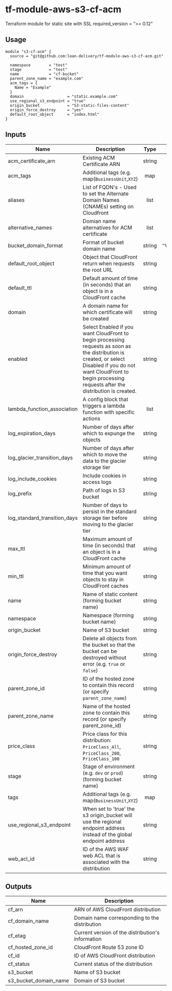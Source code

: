 # tf-module-aws-s3-cf-acm
Terraform module for static site with SSL
required_version = ">= 0.12"

## Usage
```hcl
module "s3-cf-acm" {
  source = "git@github.com:lean-delivery/tf-module-aws-s3-cf-acm.git"

  namespace        = "test"
  stage            = "test"
  name             = "cf-bucket"
  parent_zone_name = "example.com"
  acm_tags = {
    Name = "Example"
  }
  domain                   = "static.example.com"
  use_regional_s3_endpoint = "true"
  origin_bucket            = "S3-static-files-content"
  origin_force_destroy     = "yes"
  default_root_object      = "index.html"
}
```
## Inputs

| Name | Description | Type | Default | Required |
|------|-------------|:----:|:-----:|:-----:|
| acm\_certificate\_arn | Existing ACM Certificate ARN | string | `""` | no |
| acm\_tags | Additional tags (e.g. map(`BusinessUnit`,`XYZ`) | map | `<map>` | no |
| aliases | List of FQDN's - Used to set the Alternate Domain Names (CNAMEs) setting on Cloudfront | list | `<list>` | no |
| alternative\_names | Domian name alternatives for ACM certificate | list | `<list>` | no |
| bucket\_domain\_format | Format of bucket domain name | string | `"%s.s3.amazonaws.com"` | no |
| default\_root\_object | Object that CloudFront return when requests the root URL | string | `"index.html"` | no |
| default\_ttl | Default amount of time (in seconds) that an object is in a CloudFront cache | string | `"60"` | no |
| domain | A domain name for which certificate will be created | string | n/a | yes |
| enabled | Select Enabled if you want CloudFront to begin processing requests as soon as the distribution is created, or select Disabled if you do not want CloudFront to begin processing requests after the distribution is created. | string | `"true"` | no |
| lambda\_function\_association | A config block that triggers a lambda function with specific actions | list | `<list>` | no |
| log\_expiration\_days | Number of days after which to expunge the objects | string | `"90"` | no |
| log\_glacier\_transition\_days | Number of days after which to move the data to the glacier storage tier | string | `"60"` | no |
| log\_include\_cookies | Include cookies in access logs | string | `"false"` | no |
| log\_prefix | Path of logs in S3 bucket | string | `""` | no |
| log\_standard\_transition\_days | Number of days to persist in the standard storage tier before moving to the glacier tier | string | `"30"` | no |
| max\_ttl | Maximum amount of time (in seconds) that an object is in a CloudFront cache | string | `"31536000"` | no |
| min\_ttl | Minimum amount of time that you want objects to stay in CloudFront caches | string | `"0"` | no |
| name | Name of static content (forming bucket name) | string | n/a | yes |
| namespace | Namespace (forming bucket name) | string | n/a | yes |
| origin\_bucket | Name of S3 bucket | string | `""` | no |
| origin\_force\_destroy | Delete all objects from the bucket  so that the bucket can be destroyed without error (e.g. `true` or `false`) | string | `"false"` | no |
| parent\_zone\_id | ID of the hosted zone to contain this record  (or specify `parent_zone_name`) | string | `""` | no |
| parent\_zone\_name | Name of the hosted zone to contain this record (or specify parent_zone_id) | string | n/a | yes |
| price\_class | Price class for this distribution: `PriceClass_All`, `PriceClass_200`, `PriceClass_100` | string | `"PriceClass_100"` | no |
| stage | Stage of environment (e.g. `dev` or `prod`) (forming bucket name) | string | `"dev"` | no |
| tags | Additional tags (e.g. map(`BusinessUnit`,`XYZ`) | map | `<map>` | no |
| use\_regional\_s3\_endpoint | When set to 'true' the s3 origin_bucket will use the regional endpoint address instead of the global endpoint address | string | `"false"` | no |
| web\_acl\_id | ID of the AWS WAF web ACL that is associated with the distribution | string | `""` | no |

## Outputs

| Name | Description |
|------|-------------|
| cf\_arn | ARN of AWS CloudFront distribution |
| cf\_domain\_name | Domain name corresponding to the distribution |
| cf\_etag | Current version of the distribution's information |
| cf\_hosted\_zone\_id | CloudFront Route 53 zone ID |
| cf\_id | ID of AWS CloudFront distribution |
| cf\_status | Current status of the distribution |
| s3\_bucket | Name of S3 bucket |
| s3\_bucket\_domain\_name | Domain of S3 bucket |
